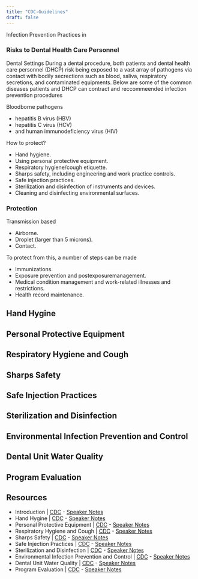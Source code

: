 ```yaml
---
title: "CDC-Guidelines"
draft: false
---
```

Infection Prevention Practices in 
### Risks to Dental Health Care Personnel 
Dental Settings
During a dental procedure, both patients and dental health care personnel (DHCP) risk being exposed to a vast array of pathogens via contact with bodily secrections such as blood, saliva, respiratory secretions, and contaminated equipments. Below are some of the common diseases patients and DHCP can contract and reccommeended infection prevention procedures 

Bloodborne pathogens
* hepatitis B virus (HBV)
* hepatitis C virus (HCV)
* and human immunodeficiency virus (HIV)

How to protect?

* Hand hygiene.
* Using personal protective equipment.
* Respiratory hygiene/cough etiquette.
* Sharps safety, including engineering and work practice controls.
* Safe injection practices.
* Sterilization and disinfection of instruments and devices.
* Cleaning and disinfecting environmental surfaces.

### Protection

Transmission based
* Airborne.
* Droplet (larger than 5 microns).
* Contact.

To protect from this, a number of steps can be made

* Immunizations.
* Exposure prevention and postexposuremanagement.
* Medical condition management and work-related illnesses and restrictions.
* Health record maintenance.


## Hand Hygine

## Personal Protective Equipment

## Respiratory Hygiene and Cough 

## Sharps Safety

## Safe Injection Practices 

## Sterilization and Disinfection 

## Environmental Infection Prevention and Control

## Dental Unit Water Quality 

## Program Evaluation 

## Resources
* Introduction | [CDC](https://www.cdc.gov/oralhealth/pdfs_and_other_files/BESC1-Introduction-508.pdf) -
   [Speaker Notes](https://www.cdc.gov/oralhealth/pdfs_and_other_files/BESC1_IntroductionScript-508.pdf)
* Hand Hygine | [CDC](https://www.cdc.gov/oralhealth/pdfs_and_other_files/BESC2-Hand-Hygiene-508.pdf) - 
   [Speaker Notes](https://www.cdc.gov/oralhealth/pdfs_and_other_files/BESC2_HandHygieneScript-508.pdf)
* Personal Protective Equipment | [CDC](https://www.cdc.gov/oralhealth/pdfs_and_other_files/BESC3-PPE-508.pdf) - 
   [Speaker Notes](https://www.cdc.gov/oralhealth/pdfs_and_other_files/BESC3_PPEScript-508.pdf)
* Respiratory Hygiene and Cough | [CDC](https://www.cdc.gov/oralhealth/pdfs_and_other_files/BESC4-Respiratory-Hygiene-508.pdf) - 
   [Speaker Notes](https://www.cdc.gov/oralhealth/pdfs_and_other_files/BESC4_RespiratoryHygieneScript-508.pdf)
* Sharps Safety | [CDC](https://www.cdc.gov/oralhealth/pdfs_and_other_files/BESC5-Sharps-Safety-508.pdf) - 
   [Speaker Notes](https://www.cdc.gov/oralhealth/pdfs_and_other_files/BESC5_SharpsSafetyScript-508.pdf)
* Safe Injection Practices | [CDC](https://www.cdc.gov/oralhealth/pdfs_and_other_files/BESC6-Injection-Safety-508.pdf) - 
   [Speaker Notes](https://www.cdc.gov/oralhealth/pdfs_and_other_files/BESC6_SafeInjectionPracticesScript.pdf)
* Sterilization and Disinfection | [CDC](https://www.cdc.gov/oralhealth/pdfs_and_other_files/BESC7-Sterilization-508.pdf) - 
   [Speaker Notes](https://www.cdc.gov/oralhealth/pdfs_and_other_files/BESC7_SterilizationDisinfectionScript-508.pdf)
* Environmental Infection Prevention and Control | [CDC](https://www.cdc.gov/oralhealth/pdfs_and_other_files/BESC8-Environmental-IPC-508.pdf) - 
   [Speaker Notes](https://www.cdc.gov/oralhealth/pdfs_and_other_files/BESC8_EnvironmentScript-508.pdf)
* Dental Unit Water Quality | [CDC](https://www.cdc.gov/oralhealth/pdfs_and_other_files/BESC9-Dental-Unit-Water-508.pdf) - 
   [Speaker Notes](https://www.cdc.gov/oralhealth/pdfs_and_other_files/BESC9_DentalUnitWaterQualityScript-508.pdf)
* Program Evaluation | [CDC](https://www.cdc.gov/oralhealth/pdfs_and_other_files/BESC10-Program-Evaluation-508.pdf) - 
  [Speaker Notes](https://www.cdc.gov/oralhealth/pdfs_and_other_files/BESC10_ProgramEvaluationScript-508.pdf)
